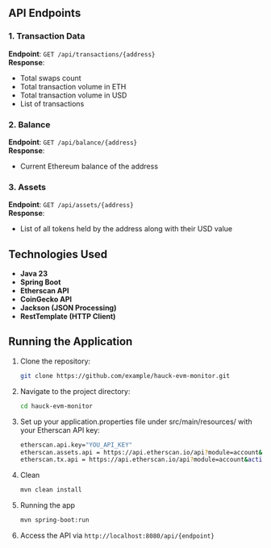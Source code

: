 ## API Endpoints
### 1. Transaction Data
**Endpoint**: `GET /api/transactions/{address}`  
**Response**:
- Total swaps count
- Total transaction volume in ETH
- Total transaction volume in USD
- List of transactions

### 2. Balance
**Endpoint**: `GET /api/balance/{address}`  
**Response**:
- Current Ethereum balance of the address

### 3. Assets
**Endpoint**: `GET /api/assets/{address}`  
**Response**:
- List of all tokens held by the address along with their USD value


## Technologies Used
- **Java 23**
- **Spring Boot**
- **Etherscan API**
- **CoinGecko API**
- **Jackson (JSON Processing)**
- **RestTemplate (HTTP Client)**

## Running the Application
1. Clone the repository:
   ```bash
   git clone https://github.com/example/hauck-evm-monitor.git
   
2. Navigate to the project directory:
    ```bash
   cd hauck-evm-monitor
3. Set up your application.properties file under src/main/resources/ with your Etherscan API key:
    ```bash
    etherscan.api.key="YOU_API_KEY"
    etherscan.assets.api = https://api.etherscan.io/api?module=account&action=tokentx&address=%s&apikey=%s
    etherscan.tx.api = https://api.etherscan.io/api?module=account&action=txlist&address=%s&startblock=0&endblock=99999999&sort=desc&apikey=%s"

4. Clean
    ```bash
   mvn clean install
   
5. Running the app
    ```bash
    mvn spring-boot:run 
   
6. Access the API via `http://localhost:8080/api/{endpoint}`